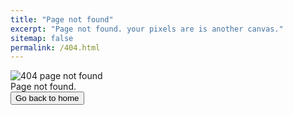 ```yaml
---
title: "Page not found"
excerpt: "Page not found. your pixels are is another canvas."
sitemap: false
permalink: /404.html
---
```


<link rel="stylesheet" type="text/css" href="{{ site.baseurl }}/assets/css/404page.css">


<div class="image-wrapper">
  <img src="{{ site.baseurl }}/assets/img/404page.png" alt="404 page not found">
  <div class="image-caption">Page not found.</div>
  <button>Go back to home</button>
</div>